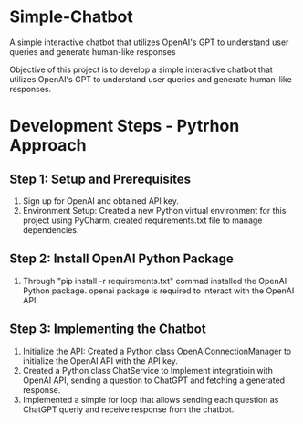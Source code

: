 # Simple-Chatbot
A simple interactive chatbot that utilizes OpenAI's GPT to understand user queries and generate human-like responses

Objective of this project is to develop a simple interactive chatbot that utilizes OpenAI's GPT to understand user queries and generate human-like responses.

# Development Steps - Pytrhon Approach

## Step 1: Setup and Prerequisites
1. Sign up for OpenAI and obtained API key.
2. Environment Setup: Created a new Python virtual environment for this project using PyCharm, created requirements.txt file to manage dependencies.

## Step 2: Install OpenAI Python Package
1. Through "pip install -r requirements.txt" commad installed the OpenAI Python package. openai package is required to interact with the OpenAI API.

## Step 3: Implementing the Chatbot
1. Initialize the API: Created a Python class OpenAiConnectionManager to initialize the OpenAI API with the API key.
2. Created a Python class ChatService to Implement integratioin with OpenAI API, sending a question to ChatGPT and fetching a generated response.
3. Implemented a simple for loop that allows sending each question as ChatGPT queriy and receive response from the chatbot. 